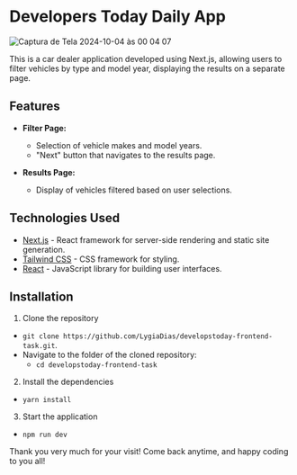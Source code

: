 # Developers Today Daily App
![Captura de Tela 2024-10-04 às 00 04 07](https://github.com/user-attachments/assets/197925bd-9ca5-40a8-85ef-ac30d3716821)



This is a car dealer application developed using Next.js, allowing users to filter vehicles by type and model year, displaying the results on a separate page.

## Features

- **Filter Page:** 
  - Selection of vehicle makes and model years.
  - "Next" button that navigates to the results page.

- **Results Page:** 
  - Display of vehicles filtered based on user selections.

## Technologies Used

- [Next.js](https://nextjs.org/) - React framework for server-side rendering and static site generation.
- [Tailwind CSS](https://tailwindcss.com/) - CSS framework for styling.
- [React](https://reactjs.org/) - JavaScript library for building user interfaces.

## Installation



1. Clone the repository

- `git clone https://github.com/LygiaDias/developstoday-frontend-task.git`.
- Navigate to the folder of the cloned repository:
  - `cd developstoday-frontend-task`

2. Install the dependencies


- `yarn install`

3. Start the application

- `npm run dev` 







Thank you very much for your visit! Come back anytime, and happy coding to you all!
 
